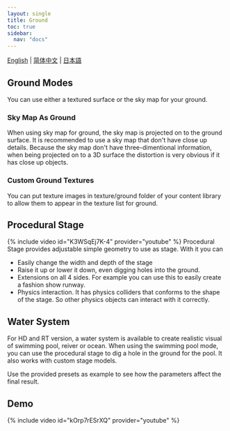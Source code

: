 ```yaml
---
layout: single
title: Ground
toc: true
sidebar:
  nav: "docs"
---
```

[English](/dancexr/features/ground) | [简体中文](/zh/dancexr/features/ground) | [日本語](/jp/dancexr/features/ground)


## Ground Modes
You can use either a textured surface or the sky map for your ground. 

### Sky Map As Ground
When using sky map for ground, the sky map is projected on to the ground surface. It is recommended to use a sky map that don't have close up details. Because the sky map don't have three-dimentional information, when being projected on to a 3D surface the distortion is very obvious if it has close up objects. 

### Custom Ground Textures
You can put texture images in texture/ground folder of your content library to allow them to appear in the texture list for ground.

## Procedural Stage
{% include video id="K3WSqEj7K-4" provider="youtube" %}
Procedural Stage provides adjustable simple geometry to use as stage. With it you can
* Easily change the width and depth of the stage
* Raise it up or lower it down, even digging holes into the ground.
* Extensions on all 4 sides. For example you can use this to easily create a fashion show runway.
* Physics interaction. It has physics colliders that conforms to the shape of the stage. So other physics objects can interact with it correctly.

## Water System
For HD and RT version, a water system is available to create realistic visual of swimming pool, reiver or ocean. When using the swimming pool mode, you can use the procedural stage to dig a hole in the ground for the pool. It also works with custom stage models.

Use the provided presets as example to see how the parameters affect the final result.

## Demo
{% include video id="kOrp7rESrXQ" provider="youtube" %}
